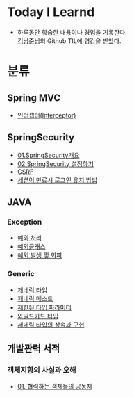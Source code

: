 # Today I Learnd
* 하루동안 학습한 내용이나 경험을 기록한다.   
[김남준](https://github.com/namjunemy/TIL)님의 Github TIL에 영감을 받았다.

# 분류
## Spring MVC
* [인터셉터(Interceptor)](https://github.com/JooHyukGallagher/TIL/blob/master/Spring%20MVC/Interceptor.md)
## SpringSecurity
* [01.SpringSecurity개요](https://github.com/JooHyukGallagher/TIL/blob/master/SpringSecurity/01.%20SpringSecurity%20%EA%B0%9C%EC%9A%94.md)
* [02.SpringSecurity 설정하기](https://github.com/JooHyukGallagher/TIL/blob/master/SpringSecurity/02.%20SpringSecurity%20%EC%84%A4%EC%A0%95%ED%95%98%EA%B8%B0.md)
* [CSRF](https://github.com/JooHyukGallagher/TIL/blob/master/SpringSecurity/CSRF.md)
* [세션이 만료시 로그인 유지 방법](https://github.com/JooHyukGallagher/TIL/blob/master/SpringSecurity/Improved%20Persistent%20Login%20Cookie%20Best%20Practice.md)

## JAVA
### Exception
* [예외 처리](https://github.com/JooHyukGallagher/TIL/blob/master/Java/Exception/%EC%98%88%EC%99%B8%EC%B2%98%EB%A6%AC.md)
* [예외클래스](https://github.com/JooHyukGallagher/TIL/blob/master/Java/Exception/%EC%98%88%EC%99%B8%20%ED%81%B4%EB%9E%98%EC%8A%A4.md)
* [예외 발생 및 회피](https://github.com/JooHyukGallagher/TIL/blob/master/Java/Exception/%EC%98%88%EC%99%B8%20%EB%B0%9C%EC%83%9D%20%EB%B0%8F%20%ED%9A%8C%ED%94%BC.md)
### Generic
* [제네릭 타입](https://github.com/JooHyukGallagher/TIL/blob/master/Java/Generic/%EC%A0%9C%EB%84%A4%EB%A6%AD%20%ED%83%80%EC%9E%85.md)
* [제네릭 메소드](https://github.com/JooHyukGallagher/TIL/blob/master/Java/Generic/%EC%A0%9C%EB%84%A4%EB%A6%AD%20%EB%A9%94%EC%86%8C%EB%93%9C.md)
* [제한된 타입 파라미터](https://github.com/JooHyukGallagher/TIL/blob/master/Java/Generic/%EC%A0%9C%ED%95%9C%EB%90%9C%20%ED%83%80%EC%9E%85%20%ED%8C%8C%EB%9D%BC%EB%AF%B8%ED%84%B0.md)
* [와일드카드 타입](https://github.com/JooHyukGallagher/TIL/blob/master/Java/Generic/%EC%99%80%EC%9D%BC%EB%93%9C%EC%B9%B4%EB%93%9C%20%ED%83%80%EC%9E%85.md)
* [제네릭 타입의 상속과 구현](https://github.com/JooHyukGallagher/TIL/blob/master/Java/Generic/%EC%A0%9C%EB%84%A4%EB%A6%AD%20%ED%83%80%EC%9E%85%EC%9D%98%20%EC%83%81%EC%86%8D%EA%B3%BC%20%EA%B5%AC%ED%98%84.md)
## 개발관력 서적
### 객체지향의 사실과 오해
* [01. 협력하는 객체들의 공동체](https://github.com/JooHyukGallagher/TIL/blob/master/books/The%20Essence%20of%20Object-Orientation/Chapter01.md)